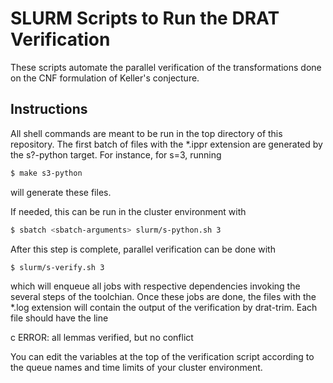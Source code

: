 # SLURM Scripts to Run the DRAT Verification
These scripts automate the parallel verification of the
transformations done on the CNF formulation of Keller's conjecture.

## Instructions

All shell commands are meant to be run in the top directory of this
repository. The first batch of files with the *.ippr extension are
generated by the s?-python target. For instance, for s=3, running

```bash
$ make s3-python
```

will generate these files.

If needed, this can be run in the cluster environment with

```bash
$ sbatch <sbatch-arguments> slurm/s-python.sh 3
```

After this step is complete, parallel verification can be done with

```bash
$ slurm/s-verify.sh 3
```

which will enqueue all jobs with respective dependencies invoking the
several steps of the toolchian. Once these jobs are done, the files
with the *.log extension will contain the output of the verification
by drat-trim. Each file should have the line

c ERROR: all lemmas verified, but no conflict

You can edit the variables at the top of the verification script
according to the queue names and time limits of your cluster
environment.
